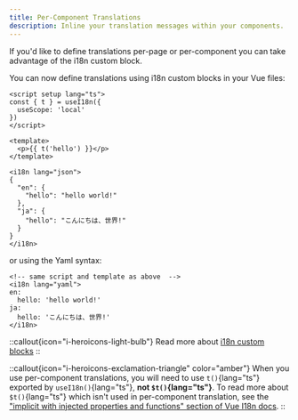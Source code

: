```yaml
---
title: Per-Component Translations
description: Inline your translation messages within your components.
---
```


If you'd like to define translations per-page or per-component you can take advantage of the i18n custom block.

You can now define translations using i18n custom blocks in your Vue files:

```vue [page.vue]
<script setup lang="ts">
const { t } = useI18n({
  useScope: 'local'
})
</script>

<template>
  <p>{{ t('hello') }}</p>
</template>

<i18n lang="json">
{
  "en": {
    "hello": "hello world!"
  },
  "ja": {
    "hello": "こんにちは、世界!"
  }
}
</i18n>
```

or using the Yaml syntax:

```vue [page.vue]
<!-- same script and template as above  -->
<i18n lang="yaml">
en:
  hello: 'hello world!'
ja:
  hello: 'こんにちは、世界!'
</i18n>
```

::callout{icon="i-heroicons-light-bulb"}
Read more about [i18n custom blocks](https://vue-i18n.intlify.dev/guide/advanced/sfc.html)
::

::callout{icon="i-heroicons-exclamation-triangle" color="amber"}
When you use per-component translations, you will need to use `t()`{lang="ts"} exported by `useI18n()`{lang="ts"}, **not `$t()`{lang="ts"}**.
To read more about `$t()`{lang="ts"} which isn't used in per-component translation, see the ["implicit with injected properties and functions" section of Vue I18n docs](https://vue-i18n.intlify.dev/guide/advanced/composition.html#implicit-with-injected-properties-and-functions).
::
